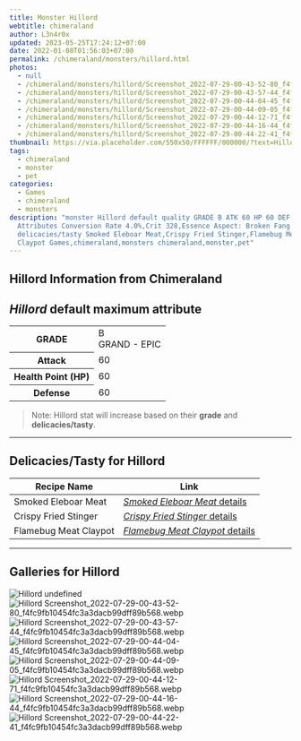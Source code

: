 ```yaml
---
title: Monster Hillord
webtitle: chimeraland
author: L3n4r0x
updated: 2023-05-25T17:24:12+07:00
date: 2022-01-08T01:56:03+07:00
permalink: /chimeraland/monsters/hillord.html
photos:
  - null
  - /chimeraland/monsters/hillord/Screenshot_2022-07-29-00-43-52-80_f4fc9fb10454fc3a3dacb99dff89b568.webp
  - /chimeraland/monsters/hillord/Screenshot_2022-07-29-00-43-57-44_f4fc9fb10454fc3a3dacb99dff89b568.webp
  - /chimeraland/monsters/hillord/Screenshot_2022-07-29-00-44-04-45_f4fc9fb10454fc3a3dacb99dff89b568.webp
  - /chimeraland/monsters/hillord/Screenshot_2022-07-29-00-44-09-05_f4fc9fb10454fc3a3dacb99dff89b568.webp
  - /chimeraland/monsters/hillord/Screenshot_2022-07-29-00-44-12-71_f4fc9fb10454fc3a3dacb99dff89b568.webp
  - /chimeraland/monsters/hillord/Screenshot_2022-07-29-00-44-16-44_f4fc9fb10454fc3a3dacb99dff89b568.webp
  - /chimeraland/monsters/hillord/Screenshot_2022-07-29-00-44-22-41_f4fc9fb10454fc3a3dacb99dff89b568.webp
thumbnail: https://via.placeholder.com/550x50/FFFFFF/000000/?text=Hillord
tags:
  - chimeraland
  - monster
  - pet
categories:
  - Games
  - chimeraland
  - monsters
description: "monster Hillord default quality GRADE B ATK 60 HP 60 DEF 60
  Attributes Conversion Rate 4.0%,Crit 328,Essence Aspect: Broken Fang
  delicacies/tasty Smoked Eleboar Meat,Crispy Fried Stinger,Flamebug Meat
  Claypot Games,chimeraland,monsters chimeraland,monster,pet"
---
```


<link
  rel="stylesheet"
  href="https://rawcdn.githack.com/dimaslanjaka/Web-Manajemen/870a349/css/bootstrap-5-3-0-alpha3-wrapper.css"
/>
<section id="bootstrap-wrapper">
  <div data-bs-theme="dark">
    <h2>Hillord Information from Chimeraland</h2>
    <h2 id="attribute"><i>Hillord</i> default maximum attribute</h2>
    <div class="row">
      <div class="col mb-2">
        <div class="card">
          <div class="card-body">
            <table>
              <tr>
                <th>GRADE</th>
                <td>B <br /><span class="text-purple">GRAND - EPIC</span></td>
              </tr>
              <tr>
                <th>Attack</th>
                <td>60</td>
              </tr>
              <tr>
                <th>Health Point (HP)</th>
                <td>60</td>
              </tr>
              <tr>
                <th>Defense</th>
                <td>60</td>
              </tr>
            </table>
          </div>
        </div>
      </div>
    </div>
    <blockquote>
      Note: Hillord stat will increase based on their <b>grade</b> and
      <b>delicacies/tasty</b>.
    </blockquote>
    <hr />
    <h2 id="delicacies">Delicacies/Tasty for Hillord</h2>
    <div class="card">
      <div class="card-body">
        <div class="table-responsive">
          <table class="table table-striped">
            <thead>
              <tr>
                <th>Recipe Name</th>
                <th>Link</th>
              </tr>
            </thead>
            <tbody>
              <tr>
                <td>Smoked Eleboar Meat</td>
                <td>
                  <a
                    href="#"
                    class="text-primary"
                    title="Click here to view recipe Smoked Eleboar Meat details"
                    ><i>Smoked Eleboar Meat</i> details</a
                  >
                </td>
              </tr>
              <tr>
                <td>Crispy Fried Stinger</td>
                <td>
                  <a
                    href="#"
                    class="text-primary"
                    title="Click here to view recipe Crispy Fried Stinger details"
                    ><i>Crispy Fried Stinger</i> details</a
                  >
                </td>
              </tr>
              <tr>
                <td>Flamebug Meat Claypot</td>
                <td>
                  <a
                    href="https://www.webmanajemen.com/chimeraland/recipes/flamebug-meat-claypot.html"
                    class="text-primary"
                    title="Click here to view recipe Flamebug Meat Claypot details"
                    ><i>Flamebug Meat Claypot</i> details</a
                  >
                </td>
              </tr>
            </tbody>
          </table>
        </div>
      </div>
    </div>
    <hr />
    <div id="gallery">
      <h2>Galleries for Hillord</h2>
      <div class="row">
        <div class="col-lg-6 col-12">
          <img
            src="https://www.webmanajemen.com/undefined"
            alt="Hillord undefined"
          />
        </div>
        <div class="col-lg-6 col-12">
          <img
            src="https://www.webmanajemen.com/chimeraland/monsters/hillord/Screenshot_2022-07-29-00-43-52-80_f4fc9fb10454fc3a3dacb99dff89b568.webp"
            alt="Hillord Screenshot_2022-07-29-00-43-52-80_f4fc9fb10454fc3a3dacb99dff89b568.webp"
          />
        </div>
        <div class="col-lg-6 col-12">
          <img
            src="https://www.webmanajemen.com/chimeraland/monsters/hillord/Screenshot_2022-07-29-00-43-57-44_f4fc9fb10454fc3a3dacb99dff89b568.webp"
            alt="Hillord Screenshot_2022-07-29-00-43-57-44_f4fc9fb10454fc3a3dacb99dff89b568.webp"
          />
        </div>
        <div class="col-lg-6 col-12">
          <img
            src="https://www.webmanajemen.com/chimeraland/monsters/hillord/Screenshot_2022-07-29-00-44-04-45_f4fc9fb10454fc3a3dacb99dff89b568.webp"
            alt="Hillord Screenshot_2022-07-29-00-44-04-45_f4fc9fb10454fc3a3dacb99dff89b568.webp"
          />
        </div>
        <div class="col-lg-6 col-12">
          <img
            src="https://www.webmanajemen.com/chimeraland/monsters/hillord/Screenshot_2022-07-29-00-44-09-05_f4fc9fb10454fc3a3dacb99dff89b568.webp"
            alt="Hillord Screenshot_2022-07-29-00-44-09-05_f4fc9fb10454fc3a3dacb99dff89b568.webp"
          />
        </div>
        <div class="col-lg-6 col-12">
          <img
            src="https://www.webmanajemen.com/chimeraland/monsters/hillord/Screenshot_2022-07-29-00-44-12-71_f4fc9fb10454fc3a3dacb99dff89b568.webp"
            alt="Hillord Screenshot_2022-07-29-00-44-12-71_f4fc9fb10454fc3a3dacb99dff89b568.webp"
          />
        </div>
        <div class="col-lg-6 col-12">
          <img
            src="https://www.webmanajemen.com/chimeraland/monsters/hillord/Screenshot_2022-07-29-00-44-16-44_f4fc9fb10454fc3a3dacb99dff89b568.webp"
            alt="Hillord Screenshot_2022-07-29-00-44-16-44_f4fc9fb10454fc3a3dacb99dff89b568.webp"
          />
        </div>
        <div class="col-lg-6 col-12">
          <img
            src="https://www.webmanajemen.com/chimeraland/monsters/hillord/Screenshot_2022-07-29-00-44-22-41_f4fc9fb10454fc3a3dacb99dff89b568.webp"
            alt="Hillord Screenshot_2022-07-29-00-44-22-41_f4fc9fb10454fc3a3dacb99dff89b568.webp"
          />
        </div>
      </div>
    </div>
  </div>
</section>